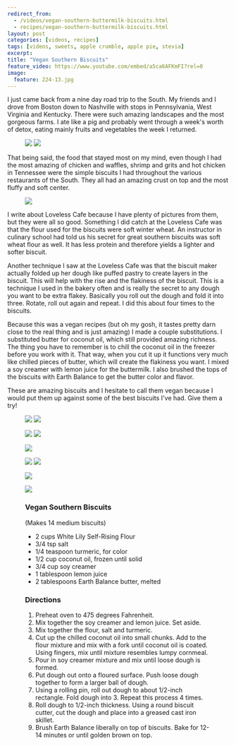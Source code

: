 ```yaml
---
redirect_from: 
  - /videos/vegan-southern-buttermilk-biscuits.html
  - recipes/vegan-southern-buttermilk-biscuits.html
layout: post
categories: [videos, recipes]
tags: [videos, sweets, apple crumble, apple pie, stevia]
excerpt: 
title: "Vegan Southern Biscuits"
feature_video: https://www.youtube.com/embed/a5ca6AFKmFI?rel=0
image:
  feature: 224-13.jpg
---
```


I just came back from a nine day road trip to the South.  My friends and I drove from Boston down to Nashville with stops in Pennsylvania, West Virginia and Kentucky. There were such amazing landscapes and the most gorgeous farms.  I ate like a pig and probably went through a week's worth of detox, eating mainly fruits and vegetables the week I returned.

<figure class="half">
<img src="/images/224-18.jpg">
<img src="/images/224-19.jpg">
</figure>

That being said, the food that stayed most on my mind, even though I had the most amazing of chicken and waffles, shrimp and grits and hot chicken in Tennessee were the simple biscuits I had throughout the various restaurants of the South.  They all had an amazing crust on top and the most fluffy and soft center.

<figure>
    <img src="/images/224-16.jpg">
</figure> 

I write about Loveless Cafe because I have plenty of pictures from them, but they were all so good.  Something I did catch at the Loveless Cafe was that the flour used for the biscuits were soft winter wheat.  An instructor in culinary school had told us his secret for great southern biscuits was soft wheat flour as well.  It has less protein and therefore yields a lighter and softer biscuit.

Another technique I saw at the Loveless Cafe was that the biscuit maker actually folded up her dough like puffed pastry to create layers in the biscuit.  This will help with the rise and the flakiness of the biscuit.  This is a technique I used in the bakery often and is really the secret to any dough you want to be extra flakey.  Basically you roll out the dough and fold it into three.  Rotate, roll out again and repeat.  I did this about four times to the biscuits.

Because this was a vegan recipes (but oh my gosh, it tastes pretty darn close to the real thing and is just amazing) I made a couple substitutions.  I substituted butter for coconut oil, which still provided amazing richness.  The thing you have to remember is to chill the coconut oil in the freezer before you work with it.  That way, when you cut it up it functions very much like chilled pieces of butter, which will create the flakiness you want. I mixed a soy creamer with lemon juice for the buttermilk.  I also brushed the tops of the biscuits with Earth Balance to get the butter color and flavor.

These are amazing biscuits and I hesitate to call them vegan because I would put them up against some of the best biscuits I've had.  Give them a try!





<figure class="half">
<img src="/images/224-4.jpg">
<img src="/images/224-5.jpg">
</figure>

<figure class="half">
<img src="/images/224-6.jpg">
<img src="/images/224-7.jpg">
</figure>

<figure>
    <img src="/images/224-8.jpg">
</figure>

<figure class="half">
<img src="/images/224-10.jpg">
<img src="/images/224-11.jpg">
</figure>

<figure>
    <img src="/images/224-1.jpg">
</figure>

<figure>
    <img src="/images/224-2.jpg">
</figure>

<figure class="ingredients" markdown="1">

### Vegan Southern Biscuits

(Makes 14 medium biscuits)

- 2 cups White Lily Self-Rising Flour
- 3/4 tsp salt
- 1/4 teaspoon turmeric, for color
- 1/2 cup coconut oil, frozen until solid
- 3/4 cup soy creamer 
- 1 tablespoon lemon juice
- 2 tablespoons Earth Balance butter, melted



</figure>

<figure class="directions" markdown="1">

### Directions

1. Preheat oven to 475 degrees Fahrenheit.
3. Mix together the soy creamer and lemon juice.  Set aside.
4. Mix together the flour, salt and turmeric.
5. Cut up the chilled coconut oil into small chunks.  Add to the flour mixture and mix with a fork until coconut oil is coated.  Using fingers, mix until mixture resembles lumpy cornmeal.
6. Pour in soy creamer mixture and mix until loose dough is formed.
7. Put dough out onto a floured surface.  Push loose dough together to form a larger ball of dough.
8. Using a rolling pin, roll out dough to about 1/2-inch rectangle.  Fold dough into 3.  Repeat this process 4 times.
9. Roll dough to 1/2-inch thickness.  Using a round biscuit cutter, cut the dough and place into a greased cast iron skillet.
10. Brush Earth Balance liberally on top of biscuits.  Bake for 12-14 minutes or until golden brown on top.
</figure>